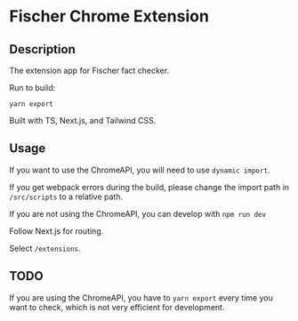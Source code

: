# Fischer Chrome Extension

## Description

The extension app for Fischer fact checker.

Run to build:

```bash:bash
yarn export
```

Built with TS, Next.js, and Tailwind CSS.

## Usage

If you want to use the ChromeAPI, you will need to use `dynamic import`.

If you get webpack errors during the build, please change the import path in `/src/scripts` to a relative path.

If you are not using the ChromeAPI, you can develop with `npm run dev`

Follow Next.js for routing.

Select `/extensions`.

## TODO

If you are using the ChromeAPI, you have to `yarn export` every time you want to check, which is not very efficient for development.
